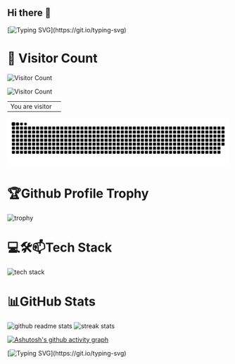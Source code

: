 ## Hi there 👋

[![Typing SVG](https://readme-typing-svg.demolab.com?font=Fira+Code&size=30&duration=1000&pause=1000&color=25A641&background=00000000&center=true%C2%A0%E7%9C%9F%E7%9A%84&vCenter=true%C2%A0%E7%9C%9F%E7%9A%84&repeat=true%C2%A0%E7%9C%9F%E7%9A%84&random=false%C2%A0%E9%94%99%E8%AF%AF%E7%9A%84&width=435&lines=Welcome+to+my+GitHub+profile!)](https://git.io/typing-svg)

# 👣 Visitor Count
<img src="https://komarev.com/ghpvc/?username=kinho6119&color=blue&style=for-the-badge&label=You+are+visitor" alt="Visitor Count" width="200" height="50">

![Visitor Count](https://profile-counter.glitch.me/kinho6119/count.svg)


<table>
  <tr>
    <td>You are visitor</td>
    <td><img src="https://profile-counter.glitch.me/kinho6119/count.svg" alt="" /></td>
  </tr>
</table>

<picture>
  <source media="(prefers-color-scheme: dark)" srcset="https://raw.githubusercontent.com/kinho6119/kinho6119/output/github-contribution-grid-snake-dark.svg">
  <source media="(prefers-color-scheme: light)" srcset="https://raw.githubusercontent.com/kinho6119/kinho6119/output/github-contribution-grid-snake.svg">
  <img alt="github contribution grid snake animation" src="https://raw.githubusercontent.com/kinho6119/kinho6119/output/github-contribution-grid-snake.svg">
</picture>


# 🏆Github Profile Trophy
![trophy](https://github-profile-trophy.vercel.app/?username=kinho6119&theme=onedark&no-bg=true&column=-1)


# 💻🛠📫Tech Stack
<picture>
  <source srcset="https://github.com/kinho6119/kinho6119/raw/main/skill-icons-dark.svg" media="(prefers-color-scheme: dark)" />
  <source srcset="https://github.com/kinho6119/kinho6119/raw/main/skill-icons-light.svg" media="(prefers-color-scheme: light)" />
  <img alt="tech stack" src="https://github.com/kinho6119/kinho6119/raw/main/skill-icons-light.svg" />
</picture>

# 📊GitHub Stats
<picture>
  <source srcset="https://github-readme-stats.vercel.app/api?username=kinho6119&show_icons=true&theme=vue-dark&title_color=39d353&icon_color=39d353&bg_color=00000000" media="(prefers-color-scheme: dark)" />
  <source srcset="https://github-readme-stats.vercel.app/api?username=kinho6119&show_icons=true&theme=vue&title_color=39d353&icon_color=39d353&bg_color=00000000" media="(prefers-color-scheme: light)" />
  <img alt="github readme stats" src="https://github-readme-stats.vercel.app/api?username=kinho6119&show_icons=true&theme=vue&title_color=39d353&icon_color=39d353&bg_color=00000000" />
</picture>

<picture>
  <source srcset="https://streak-stats.demolab.com/?user=kinho6119&theme=github-dark&background=00000000&fire=39d353" media="(prefers-color-scheme: dark)" />
  <source srcset="https://streak-stats.demolab.com/?user=kinho6119&theme=github-light&background=00000000&dates=39d353" media="(prefers-color-scheme: light)" />
  <img alt="streak stats" src="https://streak-stats.demolab.com/?user=kinho6119&theme=github-light&background=00000000&dates=39d353" />
</picture>

[![Ashutosh's github activity graph](https://github-readme-activity-graph.vercel.app/graph?username=kinho6119&theme=github-compact&area=true)](https://github.com/ashutosh00710/github-readme-activity-graph)


[![Typing SVG](https://readme-typing-svg.demolab.com?font=Fira+Code&size=30&duration=1000&pause=1000&color=25A641&background=00000000&center=false&vCenter=false&multiline=true&repeat=false&random=false&width=500&height=230&separator=%3D&lines=%23include+%3Cstdio.h%3E%3Dint+main(void)%3D%7B%3D&nbsp;&nbsp;&nbsp;&nbsp;printf(%22Hello+World!%5Cn%22);%3D&nbsp;&nbsp;&nbsp;&nbsp;return+0;%3D%7D)](https://git.io/typing-svg)



<!--START_SECTION:waka-->
<!--END_SECTION:waka-->

<!--
**kinho6119/kinho6119** is a ✨ _special_ ✨ repository because its `README.md` (this file) appears on your GitHub profile.

Here are some ideas to get you started:

- 🔭 I’m currently working on ...
- 🌱 I’m currently learning ...
- 👯 I’m looking to collaborate on ...
- 🤔 I’m looking for help with ...
- 💬 Ask me about ...
- 📫 How to reach me: ...
- 😄 Pronouns: ...
- ⚡ Fun fact: ...
-->
